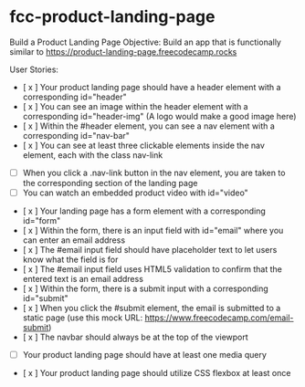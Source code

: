 # fcc-product-landing-page

Build a Product Landing Page
Objective: Build an app that is functionally similar to https://product-landing-page.freecodecamp.rocks

User Stories:

- [ x ] Your product landing page should have a header element with a corresponding id="header"
- [ x ] You can see an image within the header element with a corresponding id="header-img" (A logo would make a good image here)
- [ x ] Within the #header element, you can see a nav element with a corresponding id="nav-bar"
- [ x ] You can see at least three clickable elements inside the nav element, each with the class nav-link
- [ ] When you click a .nav-link button in the nav element, you are taken to the corresponding section of the landing page
- [ ] You can watch an embedded product video with id="video"
- [ x ] Your landing page has a form element with a corresponding id="form"
- [ x ] Within the form, there is an input field with id="email" where you can enter an email address
- [ x ] The #email input field should have placeholder text to let users know what the field is for
- [ x ] The #email input field uses HTML5 validation to confirm that the entered text is an email address
- [ x ] Within the form, there is a submit input with a corresponding id="submit"
- [ x ] When you click the #submit element, the email is submitted to a static page (use this mock URL: https://www.freecodecamp.com/email-submit)
- [ x ] The navbar should always be at the top of the viewport
- [ ] Your product landing page should have at least one media query
- [ x ] Your product landing page should utilize CSS flexbox at least once
